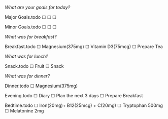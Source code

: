 *What are your goals for today?*

Major Goals.todo
  ☐
  ☐
  ☐

Minor Goals.todo
  ☐
  ☐
  ☐

*What was for breakfast?*

Breakfast.todo
  ☐ Magnesium(375mg)
  ☐ Vitamin D3(75mcg)
  ☐ Prepare Tea

*What was for lunch?*

Snack.todo
  ☐ Fruit
  ☐ Snack


*What was for dinner?*

Dinner.todo
  ☐ Magnesium(375mg)

Evening.todo
  ☐ Diary
  ☐ Plan the next 3 days
  ☐ Prepare Breakfast

Bedtime.todo
  ☐ Iron(20mg)+ B12(25mcg) + C(20mg)
  ☐ Tryptophan 500mg
  ☐ Melatonine 2mg

